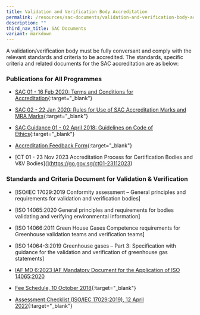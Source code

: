 ```yaml
---
title: Validation and Verification Body Accreditation
permalink: /resources/sac-documents/validation-and-verification-body-accreditation/
description: ""
third_nav_title: SAC Documents
variant: markdown
---
```

A validation/verification body must be fully conversant and comply with the relevant standards and criteria to be accredited. The standards, specific criteria and related documents for the SAC accreditation are as below:


### Publications for All Programmes
* [SAC 01 - 16 Feb 2020: Terms and Conditions for Accreditation](/files/Documents/validation-and-verification-bodies/sac-01-16feb2020.pdf){:target="\_blank"}
* [SAC 02 - 22 Jan 2020: Rules for Use of SAC Accreditation Marks and MRA Marks](/files/Documents/validation-and-verification-bodies/sac-02-22-jan-20.pdf){:target="\_blank"}
* [SAC Guidance 01 - 02 April 2018: Guidelines on Code of Ethics](/files/Documents/validation-and-verification-bodies/sac-guidance-01-guidelines-on-code-of-ethics-(02-april-2018).pdf){:target="\_blank"}
* [Accreditation Feedback Form](/files/Documents/SACFM10-AC-feedback-form-15-Jul-19.doc){:target="\_blank"}

* [CT 01 - 23 Nov 2023 Accreditation Process for Certification Bodies and V&amp;V Bodies](](https://go.gov.sg/ct01-23112023)



### Standards and Criteria Document for Validation &amp; Verification

* [ISO/IEC 17029:2019 Conformity assessment – General principles and requirements for validation and verification bodies]
* [ISO 14065:2020 General principles and requirements for bodies validating and verifying environmental information]

* [ISO 14066:2011  Green House Gases Competence requirements for Greenhouse validation teams and verification teams]
* [ISO 14064-3:2019 Greenhouse gases – Part 3: Specification with guidance for the validation and verification of greenhouse gas statements]

* [IAF MD 6:2023 IAF Mandatory Document for the Application of ISO 14065:2020](https://go.gov.sg/iaf-md-6-iss3-01112023)


* [Fee Schedule, 10 October 2018](/files/Documents/validation-and-verification-bodies/VB-Fees-Schedule-(VBDOC04)-10-October-2018.pdf){:target="\_blank"}

* [Assessment Checklist (ISO/IEC 17029:2019), 12 April 2022](/files/Documents/validation-and-verification-bodies/CTFM02-VB-ISO-IEC-17029.docx){:target="\_blank"}